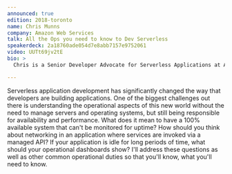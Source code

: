 ```yaml
---
announced: true
edition: 2018-toronto
name: Chris Munns
company: Amazon Web Services
talk: All the Ops you need to know to Dev Serverless
speakerdeck: 2a18760ade054d7e8abb7157e9752061
video: UUTt69jv2tE
bio: >
  Chris is a Senior Developer Advocate for Serverless Applications at Amazon Web Services based in New York City. Chris works with AWS's developer customers to understand how serverless technologies can drastically change the way they think about building and running applications at potentially massive scale with minimal administration overhead. Prior to this role, Chris was the global Business Development Manager for DevOps at AWS, spent a few years as a Solutions Architect at AWS, and has held senior operations engineering posts at Etsy, Meetup, and other NYC based startups. Chris has a Bachelor of Science in Applied Networking and System Administration from the Rochester Institute of Technology.

---
```


Serverless application development has significantly changed the way that developers are building applications. One of the biggest challenges out there is understanding the operational aspects of this new world without the need to manage servers and operating systems, but still being responsible for availability and performance. What does it mean to have a 100% available system that can't be monitored for uptime? How should you think about networking in an application where services are invoked via a managed API? If your application is idle for long periods of time, what should your operational dashboards show? I'll address these questions as well as other common operational duties so that you'll know, what you'll need to know.
